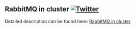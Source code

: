 ## RabbitMQ in cluster  [![Twitter](https://img.shields.io/twitter/follow/piotr_minkowski.svg?style=social&logo=twitter&label=Follow%20Me)](https://twitter.com/piotr_minkowski)

Detailed description can be found here: [RabbitMQ in cluster](https://piotrminkowski.wordpress.com/2017/02/28/rabbitmq-in-cluster/) 